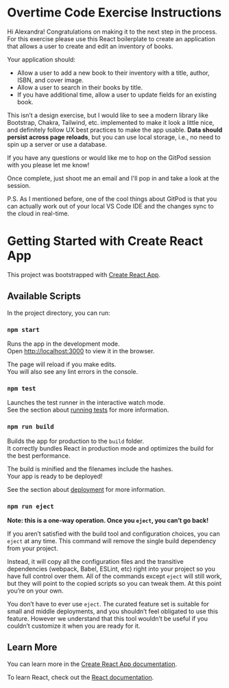 # Overtime Code Exercise Instructions
Hi Alexandra! Congratulations on making it to the next step in the process. For this exercise please use this React boilerplate to create an application that allows a user to create and edit an inventory of books.

Your application should:
- Allow a user to add a new book to their inventory with a title, author, ISBN, and cover image.
- Allow a user to search in their books by title.
- If you have additional time, allow a user to update fields for an existing book.

This isn’t a design exercise, but I would like to see a modern library like Bootstrap, Chakra, Tailwind, etc. implemented to make it look a little nice, and definitely follow UX best practices to make the app usable. **Data should persist across page reloads**, but you can use local storage, i.e., no need to spin up a server or use a database.

If you have any questions or would like me to hop on the GitPod session with you please let me know! 

Once complete, just shoot me an email and I'll pop in and take a look at the session. 

P.S. As I mentioned before, one of the cool things about GitPod is that you can actually work out of your local VS Code IDE and the changes sync to the cloud in real-time. 


# Getting Started with Create React App

This project was bootstrapped with [Create React App](https://github.com/facebook/create-react-app).

## Available Scripts

In the project directory, you can run:

### `npm start`

Runs the app in the development mode.\
Open [http://localhost:3000](http://localhost:3000) to view it in the browser.

The page will reload if you make edits.\
You will also see any lint errors in the console.

### `npm test`

Launches the test runner in the interactive watch mode.\
See the section about [running tests](https://facebook.github.io/create-react-app/docs/running-tests) for more information.

### `npm run build`

Builds the app for production to the `build` folder.\
It correctly bundles React in production mode and optimizes the build for the best performance.

The build is minified and the filenames include the hashes.\
Your app is ready to be deployed!

See the section about [deployment](https://facebook.github.io/create-react-app/docs/deployment) for more information.

### `npm run eject`

**Note: this is a one-way operation. Once you `eject`, you can’t go back!**

If you aren’t satisfied with the build tool and configuration choices, you can `eject` at any time. This command will remove the single build dependency from your project.

Instead, it will copy all the configuration files and the transitive dependencies (webpack, Babel, ESLint, etc) right into your project so you have full control over them. All of the commands except `eject` will still work, but they will point to the copied scripts so you can tweak them. At this point you’re on your own.

You don’t have to ever use `eject`. The curated feature set is suitable for small and middle deployments, and you shouldn’t feel obligated to use this feature. However we understand that this tool wouldn’t be useful if you couldn’t customize it when you are ready for it.

## Learn More

You can learn more in the [Create React App documentation](https://facebook.github.io/create-react-app/docs/getting-started).

To learn React, check out the [React documentation](https://reactjs.org/).
